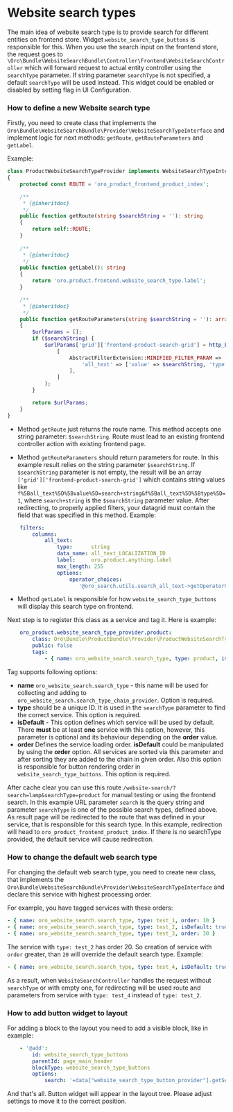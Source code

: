 Website search types
====================

The main idea of website search type is to provide search for different entities on frontend store. Widget 
`website_search_type_buttons` is responsible for this. When you use the search input on the frontend store, the request 
goes to `\Oro\Bundle\WebsiteSearchBundle\Controller\Frontend\WebsiteSearchController` which will forward request 
to actual entity controller using the `searchType` parameter. If string parameter `searchType` is not specified, a default 
`searchType` will be used instead. This widget could be enabled or disabled by setting flag in UI Configuration.  

### How to define a new Website search type

Firstly, you need to create class that implements the `Oro\Bundle\WebsiteSearchBundle\Provider\WebsiteSearchTypeInterface` 
and implement logic for next methods: `getRoute`, `getRouteParameters` and `getLabel`. 

Example:

```php
class ProductWebsiteSearchTypeProvider implements WebsiteSearchTypeInterface
{
    protected const ROUTE = 'oro_product_frontend_product_index';

    /**
     * {@inheritdoc}
     */
    public function getRoute(string $searchString = ''): string
    {
        return self::ROUTE;
    }
    
    /**
     * {@inheritdoc}
     */
    public function getLabel(): string
    {
        return 'oro.product.frontend.website_search_type.label';
    }

    /**
     * {@inheritdoc}
     */
    public function getRouteParameters(string $searchString = ''): array
    {
        $urlParams = [];
        if ($searchString) {
            $urlParams['grid']['frontend-product-search-grid'] = http_build_query(
                [
                    AbstractFilterExtension::MINIFIED_FILTER_PARAM => [
                        'all_text' => ['value' => $searchString, 'type' => TextFilterType::TYPE_CONTAINS],
                    ],
                ]
            );
        }

        return $urlParams;
    }
}
```

- Method `getRoute` just returns the route name. This method accepts one string parameter: `$searchString`. Route must 
lead to an existing frontend controller action with existing frontend page.

- Method `getRouteParameters` should return parameters for route. In this example result relies on the string parameter
`$searchString`. If `$searchString` parameter is not empty, the result will be an array 
`['grid']['frontend-product-search-grid']` which contains string values like 
`f%5Ball_text%5D%5Bvalue%5D=search+string&f%5Ball_text%5D%5Btype%5D=1`, where `search+string` is the `$searchString` 
parameter value. After redirecting, to properly applied filters, your datagrid must contain the field that was specified 
in this method. Example:

```yaml
    filters:
        columns:
            all_text:
                type:      string
                data_name: all_text_LOCALIZATION_ID
                label:     oro.product.anything.label
                max_length: 255
                options:
                    operator_choices:
                       '@oro_search.utils.search_all_text->getOperatorChoices'
```

- Method `getLabel` is responsible for how `website_search_type_buttons` will display this search type on frontend.  


Next step is to register this class as a service and tag it. Here is example:

```yaml
    oro_product.website_search_type_provider.product:
        class: Oro\Bundle\ProductBundle\Provider\ProductWebsiteSearchTypeProvider
        public: false
        tags:
            - { name: oro_website_search.search_type, type: product, isDefault: true, order: 10 }
```

Tag supports following options:
- **name** `oro_website_search.search_type` - this name will be used for collecting and adding to 
`oro_website_search.search_type_chain_provider`. Option is required.
- **type** should be a unique ID. It is used in the `searchType` parameter to find the correct service. This option is
required.
- **isDefault** - This option defines which service will be used by default. There **must** be at least **one** service 
with this option, however, this parameter is optional and its behaviour depending on the **order** value.
- **order**  Defines the service loading order. **isDefault** could be manipulated by using the **order** option. All services
are sorted via this parameter and after sorting they are added to the chain in given order. Also this option is responsible
for button rendering order in `website_search_type_buttons`. This option is required.

After cache clear you can use this route `/website-search/?search=lamp&searchType=product` for manual testing
or using the frontend search. In this example URL parameter `search` is the query string and parameter `searchType` 
is one of the possible search types, defined above. As result page will be redirected to the route that was defined in 
your service, that is responsible for this search type. In this example, redirection will head to 
`oro_product_frontend_product_index`. If there is no searchType provided, the default service will cause redirection.

### How to change the default web search type

For changing the default web search type, you need to create new class, that implements the
`Oro\Bundle\WebsiteSearchBundle\Provider\WebsiteSearchTypeInterface` and declare this service with highest processing
order.

For example, you have tagged services with these orders:
```yaml
- { name: oro_website_search.search_type, type: test_1, order: 10 }
- { name: oro_website_search.search_type, type: test_2, isDefault: true, order: 20 }
- { name: oro_website_search.search_type, type: test_3, order: 30 }
```
The service with `type: test_2` has order 20. So creation of service with `order` greater, than `20` will override the 
default search type. Example:

```yaml
- { name: oro_website_search.search_type, type: test_4, isDefault: true, order: 50 }
```

As a result, when `WebsiteSearchController` handles the request without `searchType` or with empty one, for redirecting 
will be used route and parameters from service with `type: test_4` instead of `type: test_2`.

### How to add button widget to layout

For adding a block to the layout you need to add a visible block, like in example:

```yaml
    - '@add':
        id: website_search_type_buttons
        parentId: page_main_header
        blockType: website_search_type_buttons
        options:
            search: '=data["website_search_type_button_provider"].getSearchKeyword()'
```

And that's all. Button widget will appear in the layout tree. Please adjust settings to move it to the correct position.
